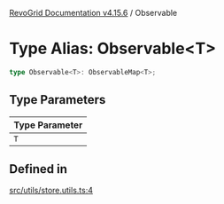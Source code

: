 [RevoGrid Documentation v4.15.6](README.md) / Observable

# Type Alias: Observable\<T\>

```ts
type Observable<T>: ObservableMap<T>;
```

## Type Parameters

| Type Parameter |
| ------ |
| `T` |

## Defined in

[src/utils/store.utils.ts:4](https://github.com/revolist/revogrid/blob/8ab186c1ae2faee97d25784acff6dbf4187524f8/src/utils/store.utils.ts#L4)
